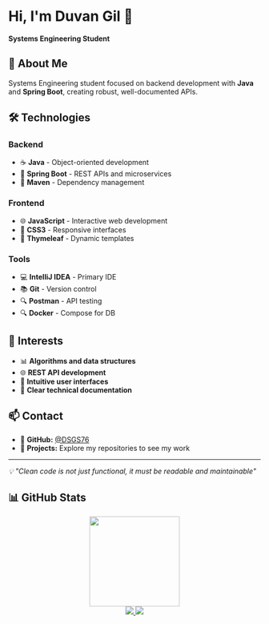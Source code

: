 # Hi, I'm Duvan Gil 👋

**Systems Engineering Student**

## 🚀 About Me

Systems Engineering student focused on backend development with **Java** and **Spring Boot**, creating robust, well-documented APIs.

## 🛠️ Technologies

### **Backend**
- ☕ **Java** - Object-oriented development
- 🍃 **Spring Boot** - REST APIs and microservices
- 🔧 **Maven** - Dependency management

### **Frontend**
- 🌐 **JavaScript** - Interactive web development
- 🎨 **CSS3** - Responsive interfaces
- 📄 **Thymeleaf** - Dynamic templates

### **Tools**
- 💻 **IntelliJ IDEA** - Primary IDE
- 📚 **Git** - Version control
- 🔍 **Postman** - API testing
- 🔍 **Docker** - Compose for DB

## 🎯 Interests

- 📊 **Algorithms and data structures**
- 🌐 **REST API development**
- 🎨 **Intuitive user interfaces**
- 📖 **Clear technical documentation**

## 📫 Contact

- 📧 **GitHub:** [@DSGS76](https://github.com/DSGS76)
- 💼 **Projects:** Explore my repositories to see my work

---

*💡 "Clean code is not just functional, it must be readable and maintainable"*

## 📊 GitHub Stats

<div align="center">
  <a href="https://github.com/DSGS76">
    <img height="180em" src="https://github-readme-stats-eight-theta.vercel.app/api?username=DSGS76&show_icons=true&theme=algolia&include_all_commits=true&count_private=true"/>
  </a>
  <br>
  <a href="https://git.io/streak-stats">
    <img src="https://github-readme-streak-stats.herokuapp.com?user=DSGS76&theme=transparent&hide_border=true&border_radius=5&date_format=j%20M%5B%20Y%5D&mode=weekly" />
  </a>
  <a href="https://git.io/language-stats">
    <img src="https://github-readme-stats.vercel.app/api/top-langs/?username=DSGS76&layout=compact&theme=algoria" />
  </a>
</div>
